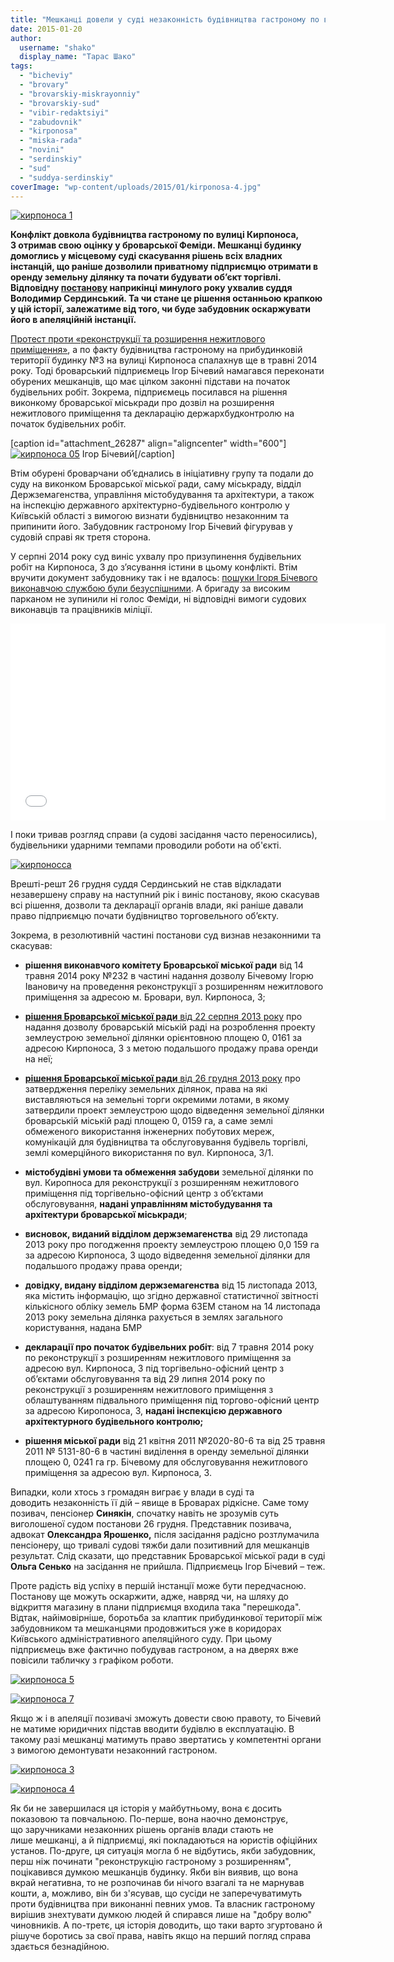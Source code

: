 ```yaml
---
title: "Мешканці довели у суді незаконність будівництва гастроному по вул. Кирпоноса, 3"
date: 2015-01-20
author: 
  username: "shako"
  display_name: "Тарас Шако"
tags: 
  - "bicheviy"
  - "brovary"
  - "brovarskiy-miskrayonniy"
  - "brovarskiy-sud"
  - "vibir-redaktsiyi"
  - "zabudovnik"
  - "kirponosa"
  - "miska-rada"
  - "novini"
  - "serdinskiy"
  - "sud"
  - "suddya-serdinskiy"
coverImage: "wp-content/uploads/2015/01/kirponosa-4.jpg"
---
```


[![кирпоноса 1](https://mpz.brovary.org/wp-content/uploads/2015/01/kirponosa-1.jpg)](https://mpz.brovary.org/wp-content/uploads/2015/01/kirponosa-1.jpg)

**Конфлікт довкола будівництва гастроному по вулиці Кирпоноса, 3 отримав свою оцінку у броварської Феміди. Мешканці будинку домоглись у місцевому суді скасування рішень всіх владних інстанцій, що раніше дозволили приватному підприємцю отримати в оренду земельну ділянку та почати будувати об’єкт торгівлі. Відповідну [постанову](http://www.reyestr.court.gov.ua/Review/42202115) наприкінці минулого року ухвалив суддя Володимир Сердинський. Та чи стане це рішення останньою крапкою у цій історії, залежатиме від того, чи буде забудовник оскаржувати його в апеляційній інстанції.**

[Протест проти «реконструкції та розширення нежитлового приміщення»](https://mpz.brovary.org/na-kirponosa-brovarchani-pochali-borotbu-iz-zabudovnikom/), а по факту будівництва гастроному на прибудинковій території будинку №3 на вулиці Кирпоноса спалахнув ще в травні 2014 року. Тоді броварський підприємець Ігор Бічевий намагався переконати обурених мешканців, що має цілком законні підстави на початок будівельних робіт. Зокрема, підприємець посилався на рішення виконкому броварської міськради про дозвіл на розширення нежитлового приміщення та декларацію держархбудконтролю на початок будівельних робіт.

\[caption id="attachment\_26287" align="aligncenter" width="600"\][![кирпоноса 05](https://mpz.brovary.org/wp-content/uploads/2014/05/kirponosa-05.jpg)](https://mpz.brovary.org/wp-content/uploads/2014/05/kirponosa-05.jpg) Ігор Бічевий\[/caption\]

Втім обурені броварчани об’єднались в ініціативну групу та подали до суду на виконком Броварської міської ради, саму міськраду, відділ Держземагенства, управління містобудування та архітектури, а також на інспекцію державного архітектурно-будівельного контролю у Київській області з вимогою визнати будівництво незаконним та припинити його. Забудовник гастроному Ігор Бічевий фігурував у судовій справі як третя сторона.

У серпні 2014 року суд виніс ухвалу про призупинення будівельних робіт на Кирпоноса, 3 до з’ясування істини в цьому конфлікті. Втім вручити документ забудовнику так і не вдалось: [пошуки Ігоря Бічевого виконавчою службою були безуспішними](https://mpz.brovary.org/vikonavcha-sluzhba-ne-mozhe-znayti-zabudovnika-shhob-pripiniti-budivnitstvo-gastronomu/). А бригаду за високим парканом не зупинили ні голос Феміди, ні відповідні вимоги судових виконавців та працівників міліції.

<iframe src="//www.youtube.com/embed/k5YsnSIp5pI" width="600" height="315" frameborder="0" allowfullscreen="allowfullscreen"></iframe>

І поки тривав розгляд справи (а судові засідання часто переносились), будівельники ударними темпами проводили роботи на об'єкті.

[![кирпоносса](https://mpz.brovary.org/wp-content/uploads/2015/01/kirponossa.jpg)](https://mpz.brovary.org/wp-content/uploads/2015/01/kirponossa.jpg)

Врешті-решт 26 грудня суддя Сердинський не став відкладати незавершену справу на наступний рік і виніс постанову, якою скасував всі рішення, дозволи та декларації органів влади, які раніше давали право підприємцю почати будівництво торговельного об’єкту.

Зокрема, в резолютивній частині постанови суд визнав незаконними та скасував:

- **рішення виконавчого комітету Броварської міської ради** від 14 травня 2014 року №232 в частині надання дозволу Бічевому Ігорю Івановичу на проведення реконструкції з розширенням нежитлового приміщення за адресою м. Бровари, вул. Кирпоноса, 3;
- [**рішення Броварської міської ради** від 22 серпня 2013 року](http://docs.brovary.org/p9686/22.08.2013/1027-37-06) про надання дозволу броварській міській раді на розроблення проекту землеустрою земельної ділянки орієнтовною площею 0, 0161 за адресою Кирпоноса, 3 з метою подальшого продажу права оренди на неї;
- [**рішення Броварської міської ради** від 26 грудня 2013 року](http://docs.brovary.org/p10011/26.12.2013/1136-41-06) про затвердження переліку земельних ділянок, права на які виставляються на земельні торги окремими лотами, в якому затвердили проект землеустрою щодо відведення земельної ділянки броварській міській раді площею 0, 0159 га, а саме землі обмеженого використання інженерних побутових мереж, комунікацій для будівництва та обслуговування будівель торгівлі, землі комерційного використання по вул. Кирпоноса, 3/1.

- **містобудівні умови та обмеження забудови** земельної ділянки по вул. Киропноса для реконструкції з розширенням нежитлового приміщення під торгівельно-офісний центр з об’єктами обслуговування, **надані управлінням містобудування та архітектури броварської міськради**;
- **висновок, виданий відділом держземагенства** від 29 листопада 2013 року про погодження проекту землеустрою площею 0,0 159 га за адресою Кирпоноса, 3 щодо відведення земельної ділянки для подальшого продажу права оренди;
- **довідку, видану відділом держземагенства** від 15 листопада 2013, яка містить інформацію, що згідно державної статистичної звітності кількісного обліку земель БМР форма 6ЗЕМ станом на 14 листопада 2013 року земельна ділянка рахується в землях загального користування, надана БМР
- **декларації про початок будівельних робіт**: від 7 травня 2014 року по реконструкції з розширенням нежитлового приміщення за адресою вул. Кирпоноса, 3 під торгівельно-офісний центр з об’єктами обслуговування та від 29 липня 2014 року по реконструкції з розширенням нежитлового приміщення з облаштуванням підвального приміщення під торгово-офісний центр за адресою Киропоноса, 3, **надані інспекцією державного архітектурного будівельного контролю;**
- **рішення міської ради** від 21 квітня 2011 №2020-80-6 та від 25 травня 2011 № 5131-80-6 в частині виділення в оренду земельної ділянки площею 0, 0241 га гр. Бічевому для обслуговування нежитлового приміщення за адресою вул. Кирпоноса, 3.

Випадки, коли хтось з громадян виграє у влади в суді та доводить незаконність її дій – явище в Броварах рідкісне. Саме тому позивач, пенсіонер **Синякін**, спочатку навіть не зрозумів суть виголошеної судом постанови 26 грудня. Представник позивача, адвокат **Олександра Ярошенко,** після засідання радісно розтлумачила пенсіонеру, що тривалі судові тяжби дали позитивний для мешканців результат. Слід сказати, що представник Броварської міської ради в суді **Ольга Сенько** на засідання не прийшла. Підприємець Ігор Бічевий – теж.

Проте радість від успіху в першій інстанції може бути передчасною. Постанову ще можуть оскаржити, адже, навряд чи, на шляху до відкриття магазину в плани підприємця входила така "перешкода". Відтак, найімовірніше, боротьба за клаптик прибудинкової території між забудовником та мешканцями продовжиться уже в коридорах Київського адміністративного апеляційного суду. При цьому підприємець вже фактично побудував гастроном, а на дверях вже повісили табличку з графіком роботи.

[![кирпоноса 5](https://mpz.brovary.org/wp-content/uploads/2015/01/kirponosa-5.jpg)](https://mpz.brovary.org/wp-content/uploads/2015/01/kirponosa-5.jpg)

[![кирпоноса 7](https://mpz.brovary.org/wp-content/uploads/2015/01/kirponosa-7.jpg)](https://mpz.brovary.org/wp-content/uploads/2015/01/kirponosa-7.jpg)

Якщо ж і в апеляції позивачі зможуть довести свою правоту, то Бічевий не матиме юридичних підстав вводити будівлю в експлуатацію. В такому разі мешканці матимуть право звертатись у компетентні органи з вимогою демонтувати незаконний гастроном.

[![кирпоноса 3](https://mpz.brovary.org/wp-content/uploads/2015/01/kirponosa-3.jpg)](https://mpz.brovary.org/wp-content/uploads/2015/01/kirponosa-3.jpg)

[![кирпоноса 4](https://mpz.brovary.org/wp-content/uploads/2015/01/kirponosa-4.jpg)](https://mpz.brovary.org/wp-content/uploads/2015/01/kirponosa-4.jpg)

Як би не завершилася ця історія у майбутньому, вона є досить показовою та повчальною. По-перше, вона наочно демонструє, що заручниками незаконних рішень органів влади стають не лише мешканці, а й підприємці, які покладаються на юристів офіційних установ. По-друге, ця ситуація могла б не відбутись, якби забудовник, перш ніж починати "реконструкцію гастроному з розширенням", поцікавився думкою мешканців будинку. Якби він виявив, що вона вкрай негативна, то не розпочинав би нічого взагалі та не марнував кошти, а, можливо, він би з'ясував, що сусіди не заперечуватимуть проти будівництва при виконанні певних умов. Та власник гастроному вирішив знехтувати думкою людей й спирався лише на "добру волю" чиновників. А по-третє, ця історія доводить, що таки варто згуртовано й рішуче боротись за свої права, навіть якщо на перший погляд справа здається безнадійною.
